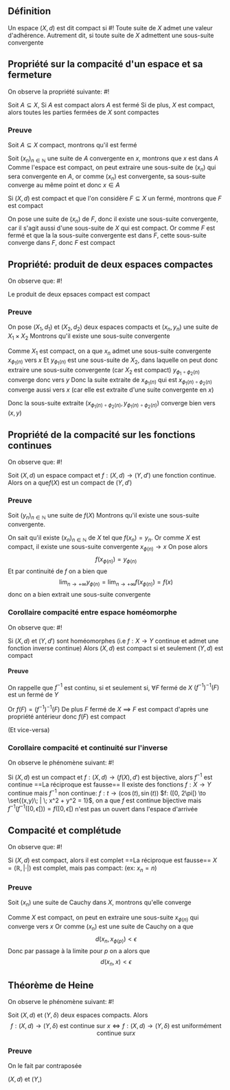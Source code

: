 ## Définition
Un espace $(X, d)$ est dit compact si #!
Toute suite de $X$ admet une valeur d'adhérence. Autrement dit, si toute suite de $X$ admettent une sous-suite convergente 
<!--ID: 1729505040462-->



## Propriété sur la compacité d'un espace et sa fermeture
On observe la propriété suivante: #!

Soit $A \subseteq X$, Si $A$ est compact alors $A$ est fermé
Si de plus, $X$ est compact, alors toutes les parties fermées de $X$ sont compactes
<!--ID: 1729505040465-->



### Preuve
Soit $A \subseteq X$ compact, montrons qu'il est fermé

Soit $(x_n)_{n \in \mathbb N}$ une suite de $A$ convergente en $x$, montrons que $x$ est dans $A$
Comme l'espace est compact, on peut extraire une sous-suite de $(x_n)$ qui sera convergente en $A$, or comme $(x_n)$ est convergente, sa sous-suite converge au même point et donc $x \in A$

Si $(X, d)$ est compact et que l'on considère $F \subseteq X$ un fermé, montrons que $F$ est compact

On pose une suite de $(x_n)$ de $F$, donc il existe une sous-suite convergente, car il s'agit aussi d'une sous-suite de $X$ qui est compact.
Or comme $F$ est fermé et que la la sous-suite convergente est dans $F$, cette sous-suite converge dans $F$, donc $F$ est compact
$$\tag*{$\blacksquare$}$$

## Propriété: produit de deux espaces compactes
On observe que: #!

Le produit de deux epsaces compact est compact
<!--ID: 1729505040467-->



### Preuve
On pose $(X_1, d_1)$ et $(X_2, d_2)$ deux espaces compacts et $(x_n, y_n)$ une suite de $X_1 \times X_2$
Montrons qu'il existe une sous-suite convergente

Comme $X_1$ est compact, on a que $x_n$ admet une sous-suite convergente $x_{\phi_1(n)}$ vers $x$
Et $y_{\phi_1(n)}$ est une sous-suite de $X_2$, dans laquelle on peut donc extraire une sous-suite convergente (car $X_2$ est compact)
$y_{\phi_1 \circ \phi_2(n)}$ converge donc vers $y$
Donc la suite extraite de $x_{\phi_1(n)}$ qui est $x_{\phi_1(n) \circ \phi_2(n)}$ converge aussi vers $x$ (car elle est extraite d'une suite convergente en $x$)

Donc la sous-suite extraite $(x_{\phi_1(n) \circ \phi_2(n)}, y_{\phi_1(n) \circ \phi_2(n)})$ converge bien vers $(x,y)$
$$\tag*{$\blacksquare$}$$

## Propriété de la compacité sur les fonctions continues
On observe que: #!

Soit $(X, d)$ un espace compact et $f: (X, d) \to (Y, d')$ une fonction continue. Alors on a que$f(X)$ est un compact de $(Y, d')$
<!--ID: 1729505040469-->



### Preuve
Soit $(y_n)_{n \in \mathbb N}$ une suite de $f(X)$
Montrons qu'il existe une sous-suite convergente.

On sait qu'il existe $(x_n)_{n \in \mathbb N}$ de $X$ tel que $f(x_n) = y_n$. Or comme $X$ est compact, il existe une sous-suite convergente $x_{\phi(n)} \to x$
On pose alors
$$f(x_{\phi(n)}) = y_{\phi(n)}$$
Et par continuité de $f$ on a bien que
$$\lim_{n \to +\infty}y_{\phi(n)} = \lim_{n \to +\infty}f(x_{\phi(n)}) = f(x)$$
donc on a bien extrait une sous-suite convergente
$$\tag*{$\blacksquare$}$$

### Corollaire compacité entre espace homéomorphe
On observe que: #!

Si $(X,d)$ et $(Y,d')$ sont homéomorphes (i.e $f:X \to Y$ continue et admet une fonction inverse continue)
Alors $(X,d)$ est compact si et seulement $(Y,d)$ est compact
<!--ID: 1729505040471-->



#### Preuve
On rappelle que $f^{-1}$ est continu, si et seulement si, $\forall F$ fermé de $X$ $(f^{-1})^{-1}(F)$ est un fermé de $Y$

Or $f(F) = (f^{-1})^{-1}(F)$
De plus $F$ fermé de $X$ $\implies$ $F$ est compact d'après une propriété antérieur
donc $f(F)$ est compact

(Et vice-versa)
$$\tag*{$\blacksquare$}$$

### Corollaire compacité et continuité sur l'inverse
On observe le phénomène suivant: #!

Si $(X,d)$ est un compact et $f : (X, d) \to (f(X), d')$ est bijective, alors $f^{-1}$ est continue
==La réciproque est fausse==
Il existe des fonctions $f:X \to Y$ continue mais $f^{-1}$ non continue:
$f: t \to (\cos(t), \sin(t))$ $f: ([0, 2\pi[) \to \set{(x,y)\; | \; x^2 + y^2 = 1}$, on a que $f$ est continue bijective mais $f^{-1}(f^{-1}([0, \epsilon[)) = f([0, \epsilon[)$ n'est pas un ouvert dans l'espace d'arrivée 
<!--ID: 1729505040474-->


## Compacité et complétude
On observe que: #!

Si $(X,d)$ est compact, alors il est complet
==La réciproque est fausse==
$X = (\mathbb R, |\cdot|)$ est complet, mais pas compact: (ex: $x_n = n$)
<!--ID: 1729505040476-->



### Preuve
Soit $(x_n)$ une suite de Cauchy dans $X$, montrons qu'elle converge

Comme $X$ est compact, on peut en extraire une sous-suite $x_{\phi(n)}$ qui converge vers $x$
Or comme $(x_n)$ est une suite de Cauchy on a que
$$d(x_n, x_{\phi(p)}) < \epsilon$$
Donc par passage à la limite pour $p$ on a alors que
$$d(x_n, x) < \epsilon$$
$$\tag*{$\blacksquare$}$$

## Théorème de Heine
On observe le phénomène suivant: #!

Soit $(X,d)$ et $(Y, \delta)$ deux espaces compacts. Alors
$$f: (X, d) \to (Y, \delta) \text{ est continue sur } x\Leftrightarrow f: (X, d) \to (Y, \delta) \text{ est uniformément continue sur} x$$
<!--ID: 1729505040479-->


### Preuve
On le fait par contraposée

$(X,d)$ et $(Y, )$